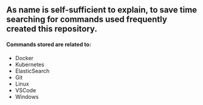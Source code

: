 ## As name is self-sufficient to explain, to save time searching for commands used frequently created this repository.
#### Commands stored are related to:
- Docker
- Kubernetes 
- ElasticSearch 
- Git 
- Linux
- VSCode
- Windows
